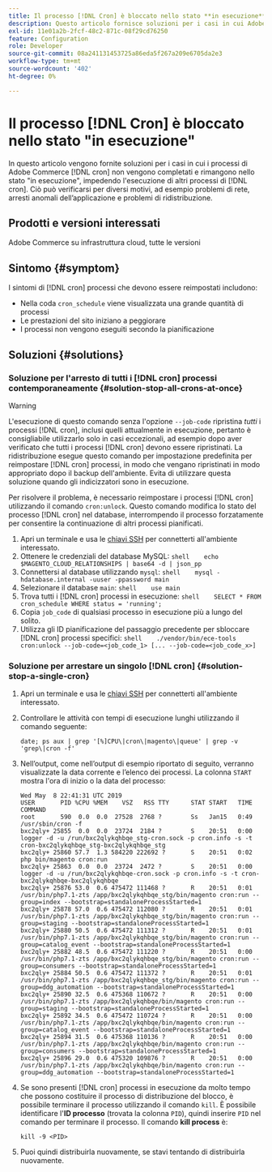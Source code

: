```yaml
---
title: Il processo [!DNL Cron] è bloccato nello stato **in esecuzione**
description: Questo articolo fornisce soluzioni per i casi in cui Adobe Commerce [!DNL cron] processi non vengono completati e rimangono nello stato "in esecuzione", impedendo l'esecuzione di altri [!DNL cron] processi. Ciò può verificarsi per diversi motivi, ad esempio problemi di rete, arresti anomali dell’applicazione e problemi di ridistribuzione.
exl-id: 11e01a2b-2fcf-48c2-871c-08f29cd76250
feature: Configuration
role: Developer
source-git-commit: 08a241131453725a86eda5f267a209e6705da2e3
workflow-type: tm+mt
source-wordcount: '402'
ht-degree: 0%

---
```


# Il processo [!DNL Cron] è bloccato nello stato &quot;in esecuzione&quot;

In questo articolo vengono fornite soluzioni per i casi in cui i processi di Adobe Commerce [!DNL cron] non vengono completati e rimangono nello stato &quot;in esecuzione&quot;, impedendo l&#39;esecuzione di altri processi di [!DNL cron]. Ciò può verificarsi per diversi motivi, ad esempio problemi di rete, arresti anomali dell’applicazione e problemi di ridistribuzione.

## Prodotti e versioni interessati

Adobe Commerce su infrastruttura cloud, tutte le versioni

## Sintomo {#symptom}

I sintomi di [!DNL cron] processi che devono essere reimpostati includono:

* Nella coda `cron_schedule` viene visualizzata una grande quantità di processi
* Le prestazioni del sito iniziano a peggiorare
* I processi non vengono eseguiti secondo la pianificazione

## Soluzioni {#solutions}

### Soluzione per l&#39;arresto di tutti i [!DNL cron] processi contemporaneamente {#solution-stop-all-crons-at-once}

>[!WARNING]
>
>L&#39;esecuzione di questo comando senza l&#39;opzione `--job-code` ripristina *tutti* i processi [!DNL cron], inclusi quelli attualmente in esecuzione, pertanto è consigliabile utilizzarlo solo in casi eccezionali, ad esempio dopo aver verificato che tutti i processi [!DNL cron] devono essere ripristinati. La ridistribuzione esegue questo comando per impostazione predefinita per reimpostare [!DNL cron] processi, in modo che vengano ripristinati in modo appropriato dopo il backup dell&#39;ambiente. Evita di utilizzare questa soluzione quando gli indicizzatori sono in esecuzione.

Per risolvere il problema, è necessario reimpostare i processi [!DNL cron] utilizzando il comando `cron:unlock`. Questo comando modifica lo stato del processo [!DNL cron] nel database, interrompendo il processo forzatamente per consentire la continuazione di altri processi pianificati.

1. Apri un terminale e usa le [chiavi SSH](https://experienceleague.adobe.com/it/docs/commerce-cloud-service/user-guide/develop/secure-connections) per connetterti all&#39;ambiente interessato.
1. Ottenere le credenziali del database MySQL:    ```shell    echo $MAGENTO_CLOUD_RELATIONSHIPS | base64 -d | json_pp    ```
1. Connettersi al database utilizzando `mysql`:    ```shell    mysql -hdatabase.internal -uuser -ppassword main    ```
1. Selezionare il database `main`:    ```shell    use main    ```
1. Trova tutti i [!DNL cron] processi in esecuzione:    ```shell    SELECT * FROM cron_schedule WHERE status = 'running';    ```
1. Copia `job_code` di qualsiasi processo in esecuzione più a lungo del solito.
1. Utilizza gli ID pianificazione del passaggio precedente per sbloccare [!DNL cron] processi specifici:    ```shell    ./vendor/bin/ece-tools cron:unlock --job-code=<job_code_1> [... --job-code=<job_code_x>]    ```

### Soluzione per arrestare un singolo [!DNL cron] {#solution-stop-a-single-cron}

1. Apri un terminale e usa le [chiavi SSH](https://experienceleague.adobe.com/it/docs/commerce-cloud-service/user-guide/develop/secure-connections) per connetterti all&#39;ambiente interessato.
1. Controllare le attività con tempi di esecuzione lunghi utilizzando il comando seguente:

   ```date; ps aux | grep '[%]CPU\|cron\|magento\|queue' | grep -v 'grep\|cron -f'```

1. Nell’output, come nell’output di esempio riportato di seguito, verranno visualizzate la data corrente e l’elenco dei processi. La colonna `START` mostra l&#39;ora di inizio o la data del processo:

   ```
   Wed May  8 22:41:31 UTC 2019
   USER       PID %CPU %MEM    VSZ   RSS TTY      STAT START   TIME COMMAND
   root       590  0.0  0.0  27528  2768 ?        Ss   Jan15   0:49 /usr/sbin/cron -f
   bxc2qly+ 25855  0.0  0.0  23724  2184 ?        S    20:51   0:00 logger -d -u /run/bxc2qlykqhbqe_stg-cron.sock -p cron.info -s -t cron-bxc2qlykqhbqe_stg-bxc2qlykqhbqe_stg
   bxc2qly+ 25860 57.7  1.3 584220 222692 ?       S    20:51   0:02 php bin/magento cron:run
   bxc2qly+ 25863  0.0  0.0  23724  2472 ?        S    20:51   0:00 logger -d -u /run/bxc2qlykqhbqe-cron.sock -p cron.info -s -t cron-bxc2qlykqhbqe-bxc2qlykqhbqe
   bxc2qly+ 25876 53.0  0.6 475472 111468 ?       R    20:51   0:01 /usr/bin/php7.1-zts /app/bxc2qlykqhbqe_stg/bin/magento cron:run --group=index --bootstrap=standaloneProcessStarted=1
   bxc2qly+ 25878 57.0  0.6 475472 112080 ?       R    20:51   0:01 /usr/bin/php7.1-zts /app/bxc2qlykqhbqe_stg/bin/magento cron:run --group=staging --bootstrap=standaloneProcessStarted=1
   bxc2qly+ 25880 50.5  0.6 475472 111312 ?       R    20:51   0:01 /usr/bin/php7.1-zts /app/bxc2qlykqhbqe_stg/bin/magento cron:run --group=catalog_event --bootstrap=standaloneProcessStarted=1
   bxc2qly+ 25882 48.5  0.6 475472 111220 ?       R    20:51   0:00 /usr/bin/php7.1-zts /app/bxc2qlykqhbqe_stg/bin/magento cron:run --group=consumers --bootstrap=standaloneProcessStarted=1
   bxc2qly+ 25884 50.5  0.6 475472 111372 ?       R    20:51   0:01 /usr/bin/php7.1-zts /app/bxc2qlykqhbqe_stg/bin/magento cron:run --group=ddg_automation --bootstrap=standaloneProcessStarted=1
   bxc2qly+ 25890 32.5  0.6 475368 110672 ?       R    20:51   0:00 /usr/bin/php7.1-zts /app/bxc2qlykqhbqe/bin/magento cron:run --group=staging --bootstrap=standaloneProcessStarted=1
   bxc2qly+ 25892 34.5  0.6 475472 110724 ?       R    20:51   0:00 /usr/bin/php7.1-zts /app/bxc2qlykqhbqe/bin/magento cron:run --group=catalog_event --bootstrap=standaloneProcessStarted=1
   bxc2qly+ 25894 31.5  0.6 475368 110136 ?       R    20:51   0:00 /usr/bin/php7.1-zts /app/bxc2qlykqhbqe/bin/magento cron:run --group=consumers --bootstrap=standaloneProcessStarted=1
   bxc2qly+ 25896 29.0  0.6 475320 109876 ?       R    20:51   0:00 /usr/bin/php7.1-zts /app/bxc2qlykqhbqe/bin/magento cron:run --group=ddg_automation --bootstrap=standaloneProcessStarted=1
   ```

1. Se sono presenti [!DNL cron] processi in esecuzione da molto tempo che possono costituire il processo di distribuzione del blocco, è possibile terminare il processo utilizzando il comando `kill`. È possibile identificare l&#39;**ID processo** (trovata la colonna `PID`), quindi inserire `PID` nel comando per terminare il processo.
Il comando **kill process** è:

   ```kill -9 <PID>```

1. Puoi quindi distribuirla nuovamente, se stavi tentando di distribuirla nuovamente.
